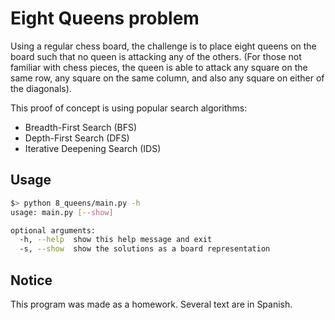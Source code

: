 # Eight Queens problem

Using a regular chess board, the challenge is to place eight queens on the board 
such that no queen is attacking any of the others. (For those not familiar with 
chess pieces, the queen is able to attack any square on the same row, any square 
on the same column, and also any square on either of the diagonals).

This proof of concept is using popular search algorithms:
  * Breadth-First Search (BFS)
  * Depth-First Search (DFS)
  * Iterative Deepening Search (IDS)

## Usage

```bash
$> python 8_queens/main.py -h
usage: main.py [--show]

optional arguments:
  -h, --help  show this help message and exit
  -s, --show  show the solutions as a board representation
```

## Notice

This program was made as a homework. Several text are in Spanish.
